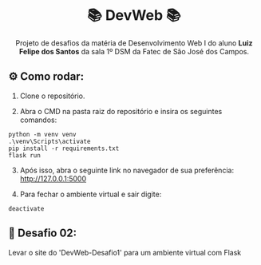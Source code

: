 <div align="center">

# 📚 DevWeb 📚

Projeto de desafios da matéria de Desenvolvimento Web I do aluno **Luiz Felipe dos Santos** da sala 1º DSM da Fatec de São José dos Campos.

</div>

## ⚙️ Como rodar:

1. Clone o repositório.

2. Abra o CMD na pasta raiz do repositório e insira os seguintes comandos:

```
python -m venv venv
.\venv\Scripts\activate
pip install -r requirements.txt
flask run
```

3. Após isso, abra o seguinte link no navegador de sua preferência: http://127.0.0.1:5000

4. Para fechar o ambiente virtual e sair digite:

```
deactivate
```

## 🎯 Desafio 02:

Levar o site do 'DevWeb-Desafio1' para um ambiente virtual com Flask
